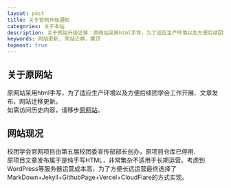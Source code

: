 ```yaml
---
layout: post
title: 关于官网升级通知
categories: 关于本站
description: 关于网站升级迁移：原网站采用html手写，为了适应生产环境以及方便后续团学会工作开展、文章发布，网站迁移更新。
keywords: 网站更新, 网站迁移，置顶
topmost: true
---
```

## 关于原网站
原网站采用html手写，为了适应生产环境以及方便后续团学会工作开展、文章发布，网站迁移更新。  
如需访问历史内容，请移步[原网站](https://v1.cflsgx.top)。

## 网站现况
校团学会官网项目由第五届校团委宣传部部长创办，原项目仓库已停用.  
原项目文章发布属于是纯手写HTML，非常繁杂不适用于长期运营。考虑到WordPress等服务器运营成本高，为了方便长远运营最终选择了MarkDown+Jekyll+GithubPage+Vercel+CloudFlare的方式实现。